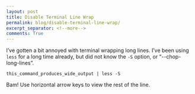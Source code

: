 ```yaml
---
layout: post
title: Disable Terminal Line Wrap
permalink: blog/disable-terminal-line-wrap/
excerpt_separator: <!--more-->
comments: True
---
```


I’ve gotten a bit annoyed with terminal wrapping long lines. I’ve been using `less` for a long time already, but did not know the `-S` option, or “--chop-long-lines”.

```
this_command_produces_wide_output | less -S
```

Bam! Use horizontal arrow keys to view the rest of the line.

<!--more-->
